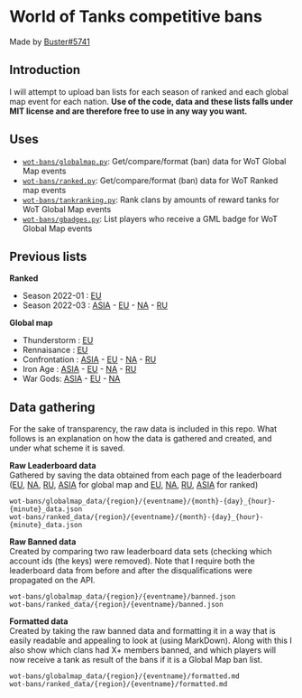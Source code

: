 # World of Tanks competitive bans
Made by [Buster#5741](https://discord.com/users/764584777642672160)

## Introduction
I will attempt to upload ban lists for each season of ranked and each global map event for each nation. **Use of the code, data and these lists falls under MIT license and are therefore free to use in any way you want.**

## Uses
- [`wot-bans/globalmap.py`](https://github.com/Buster-2002/wot-bans/blob/master/wot-bans/globalmap.py): Get/compare/format (ban) data for WoT Global Map events 
- [`wot-bans/ranked.py`](https://github.com/Buster-2002/wot-bans/blob/master/wot-bans/ranked.py): Get/compare/format (ban) data for WoT Ranked map events 
- [`wot-bans/tankranking.py`](https://github.com/Buster-2002/wot-bans/blob/master/wot-bans/tankranking.py): Rank clans by amounts of reward tanks for WoT Global Map events
- [`wot-bans/gbadges.py`](https://github.com/Buster-2002/wot-bans/blob/master/wot-bans/gbadges.py): List players who receive a GML badge for WoT Global Map events

## Previous lists

**Ranked**
- Season 2022-01 : [EU](https://gist.github.com/Buster-2002/af6c23395fc9ac69091b856a2f79b57d)
- Season 2022-03 : [ASIA](https://gist.github.com/Buster-2002/547c307758e2b3d722877d7bf03aedc9) - [EU](https://gist.github.com/Buster-2002/b7797c0f0bf0be7be3cb77687fe82d91) - [NA](https://gist.github.com/Buster-2002/952a651e2b1c5987326a76f592678ad9) - [RU](https://gist.github.com/Buster-2002/a6633faadd0e89777749859e1eca7e52)

**Global map**
- Thunderstorm : [EU](https://gist.github.com/Buster-2002/deb3995455dffb9aab1f0df1d8c67461)
- Rennaisance : [EU](https://gist.github.com/Buster-2002/d56985709696f0b057ccb90e278d6311)
- Confrontation : [ASIA](https://gist.github.com/Buster-2002/6bc04d5dac617a996822f4e27c5dee58) - [EU](https://gist.github.com/Buster-2002/ec2cee5c54d2f6fc773c66cd83c681d1) - [NA](https://gist.github.com/Buster-2002/d3b827135fc84779cc0267f4c56d33a9) - [RU](https://gist.github.com/Buster-2002/2540640cb2afe7cb92a6600dd9870fdc)
- Iron Age : [ASIA](https://gist.github.com/Buster-2002/0931ffb533be8ad2858fb9df6c2c5fcf) - [EU](https://gist.github.com/Buster-2002/bff3220d24d73b7216bad50b5b59258b) - [NA](https://gist.github.com/Buster-2002/504034b98f93c6d3612e2f0fec631f55) - [RU](https://gist.github.com/Buster-2002/e50a9d590d45c4af21ea84f48fac13db)
- War Gods: [ASIA](https://gist.github.com/Buster-2002/4486f5ab2267cd3e725c62d84b8d3de0) - [EU](https://gist.github.com/Buster-2002/0b2f3560ad75f92e491a62b7259d46a8) - [NA](https://gist.github.com/Buster-2002/2741ceedd7063aa7668be283e4fe17d5)

## Data gathering
For the sake of transparency, the raw data is included in this repo. What follows is an explanation on how the data is gathered and created, and under what scheme it is saved.

**Raw Leaderboard data**  
Gathered by saving the data obtained from each page of the leaderboard ([EU](https://worldoftanks.eu/en/clanwars/rating/alley/), [NA](https://worldoftanks.com/en/clanwars/rating/alley/), [RU](https://worldoftanks.ru/en/clanwars/rating/alley/), [ASIA](https://worldoftanks.asia/en/clanwars/rating/alley/) for global map and [EU](https://worldoftanks.eu/en/ratings/ranked/), [NA](https://worldoftanks.com/en/ratings/ranked/), [RU](https://worldoftanks.ru/ru/ratings/ranked/), [ASIA](https://worldoftanks.asia/en/ratings/ranked/) for ranked)

`wot-bans/globalmap_data/{region}/{eventname}/{month}-{day}_{hour}-{minute}_data.json`  
`wot-bans/ranked_data/{region}/{eventname}/{month}-{day}_{hour}-{minute}_data.json`  

**Raw Banned data**  
Created by comparing two raw leaderboard data sets (checking which account ids (the keys) were removed). Note that I require both the leaderboard data from before and after the disqualifications were propagated on the API.

`wot-bans/globalmap_data/{region}/{eventname}/banned.json`  
`wot-bans/ranked_data/{region}/{eventname}/banned.json`  

**Formatted data**  
Created by taking the raw banned data and formatting it in a way that is easily readable and appealing to look at (using MarkDown). Along with this I also show which clans had X+ members banned, and which players will now receive a tank as result of the bans if it is a Global Map ban list.

`wot-bans/globalmap_data/{region}/{eventname}/formatted.md`  
`wot-bans/ranked_data/{region}/{eventname}/formatted.md`  
